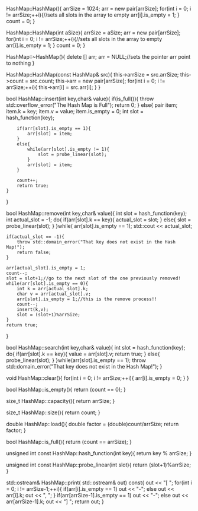 HashMap::HashMap(){
	arrSize = 1024;
	arr = new pair[arrSize];
	for(int i = 0; i != arrSize;++i){//sets all slots in the array to empty
		arr[i].is_empty = 1;
	}
	count = 0;
}

HashMap::HashMap(int aSize){
	arrSize = aSize;
	arr = new pair[arrSize];
	for(int i = 0; i != arrSize;++i){//sets all slots in the array to empty
		arr[i].is_empty = 1;
	}
	count = 0;
}

HashMap::~HashMap(){
	delete [] arr;
	arr = NULL;//sets the pointer arr point to nothing
}

HashMap::HashMap(const HashMap& src){
	this->arrSize = src.arrSize;
	this->count = src.count;
	this->arr = new pair[arrSize];
	for(int i = 0; i != arrSize;++i){
		this->arr[i] = src.arr[i];
	}
}

bool HashMap::insert(int key,char& value){
	if(is_full()){
		throw std::overflow_error("The Hash Map is Full");
		return 0;
	}
	else{
		pair item;
		item.k = key;
		item.v = value;
		item.is_empty = 0;
		int slot = hash_function(key);

		if(arr[slot].is_empty == 1){
			arr[slot] = item;
		}
		else{
			while(arr[slot].is_empty != 1){
				slot = probe_linear(slot);
			}
			arr[slot] = item;
		}

		count++;
		return true;
	}
}

bool HashMap::remove(int key,char& value){
	int slot = hash_function(key);
	int actual_slot = -1;
	do{
		if(arr[slot].k == key){
			actual_slot = slot;
		}
		else{
			slot = probe_linear(slot);
		}
	}while( arr[slot].is_empty == 1);
	std::cout << actual_slot;

	if(actual_slot == -1){
		throw std::domain_error("That key does not exist in the Hash Map!");
		return false;
	}

	arr[actual_slot].is_empty = 1;
	count--;
	slot = slot+1;//go to the next slot of the one previously removed!
	while(arr[slot].is_empty == 0){
		int k = arr[actual_slot].k;
		char v = arr[actual_slot].v;
		arr[slot].is_empty = 1;//this is the remove process!!
		count--;
		insert(k,v);
		slot = (slot+1)%arrSize;
	}
	return true;
}

bool HashMap::search(int key,char& value){
	int slot = hash_function(key);
	do{
		if(arr[slot].k == key){
			value = arr[slot].v;
			return true;
		}
		else{
			probe_linear(slot);
		}
	}while(arr[slot].is_empty == 1);
	throw std::domain_error("That key does not exist in the Hash Map!");
}

void HashMap::clear(){
	for(int i = 0; i != arrSize;++i){
		arr[i].is_empty = 0;
	}
}

bool HashMap::is_empty(){
	return (count == 0);
}

size_t HashMap::capacity(){
	return arrSize;
}

size_t HashMap::size(){
	return count;
}

double HashMap::load(){
	double  factor = (double)count/arrSize;
	return factor;
}

bool HashMap::is_full(){
	return (count == arrSize);
}

unsigned int const HashMap::hash_function(int key){
	return key % arrSize;
}

unsigned int const HashMap::probe_linear(int slot){
	return (slot+1)%arrSize;
}


std::ostream& HashMap::print( std::ostream& out) const{
	out << "[ ";
	for(int i = 0; i != arrSize-1;++i){
		if(arr[i].is_empty == 1)
			out << "-";
		else
			out << arr[i].k;
		out << ", ";
	}
	if(arr[arrSize-1].is_empty == 1)
				out << "-";
			else
				out << arr[arrSize-1].k;
			out << "] ";
	return out;
}




